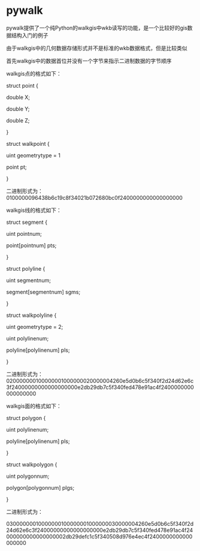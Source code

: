 # pywalk
pywalk提供了一个纯Python的walkgis中wkb读写的功能，是一个比较好的gis数据结构入门的例子

由于walkgis中的几何数据存储形式并不是标准的wkb数据格式，但是比较类似

首先walkgis中的数据首位并没有一个字节来指示二进制数据的字节顺序

walkgis点的格式如下：

struct point
{

  double X;
  
  double Y;
  
  double Z;
  
}

struct walkpoint
{

  uint geometrytype = 1
  
  point pt;
  
}

二进制形式为：
0100000096438b6c19c8f34021b072680bc0f2400000000000000000

walkgis线的格式如下：

struct segment
{

  uint pointnum;
  
  point[pointnum] pts;
  
}


struct polyline
{

  uint segmentnum;
  
  segment[segmentnum] sgms;
  
}

struct walkpolyline
{

  uint geometrytype = 2;
  
  uint polylinenum;
  
  polyline[polylinenum] pls;
  
}

二进制形式为：
020000000100000001000000020000004260e5d0b6c5f340f2d24d62e6c3f24000000000000000000e2db29db7c5f340fed478e91ac4f2400000000000000000


walkgis面的格式如下：

struct polygon
{

  uint polylinenum;
  
  polyline[polylinenum] pls;
  
}


struct walkpolygon
{

  uint polygonnum;
  
  polygon[polygonnum] plgs;
  
}

二进制形式为：

03000000010000000100000001000000030000004260e5d0b6c5f340f2d24d62e6c3f24000000000000000000e2db29db7c5f340fed478e91ac4f24000000000000000002db29defc1c5f340508d976e4ec4f2400000000000000000
